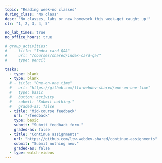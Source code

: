 ```yaml
---
topic: "Reading week—no classes"
during_class: "No class"
desc: "No classes, labs or new homework this week—get caught up!"
clr: "1, 2, 3, 4, 5"

no_lab_times: true
no_office_hours: true

# group_activities:
#   - title: "Index card Q&A"
#     url: "/courses/shared/index-card-qa/"
#     type: pencil

tasks:
  - type: blank
  - type: blank
  # - title: "One-on-one time"
  #   url: "https://github.com/ltw-webdev-shared/one-on-one-time"
  #   type: basic
  #   button: activity
  #   submit: "Submit nothing."
  #   graded-as: false
  - title: "Mid-course feedback"
    url: "/feedback"
    type: basic
    submit: "Submit feedback form."
    graded-as: false
  - title: "Continue assignments"
    url: "https://github.com/ltw-webdev-shared/continue-assignments"
    submit: "Submit nothing new."
    graded-as: false
  - type: watch-videos
---
```

